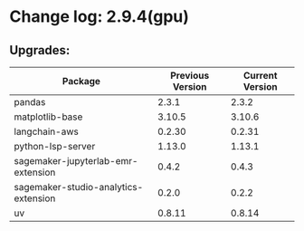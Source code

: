 # Change log: 2.9.4(gpu)

## Upgrades: 

Package | Previous Version | Current Version
---|---|---
pandas|2.3.1|2.3.2
matplotlib-base|3.10.5|3.10.6
langchain-aws|0.2.30|0.2.31
python-lsp-server|1.13.0|1.13.1
sagemaker-jupyterlab-emr-extension|0.4.2|0.4.3
sagemaker-studio-analytics-extension|0.2.0|0.2.2
uv|0.8.11|0.8.14
